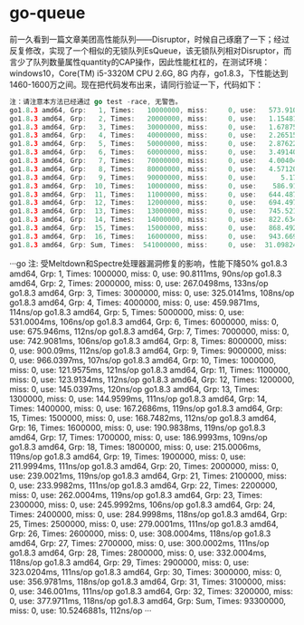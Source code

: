 # go-queue
前一久看到一篇文章美团高性能队列——Disruptor，时候自己琢磨了一下；经过反复修改，实现了一个相似的无锁队列EsQueue，该无锁队列相对Disruptor，而言少了队列数量属性quantity的CAP操作，因此性能杠杠的，在测试环境：windows10，Core(TM) i5-3320M CPU 2.6G, 8G 内存，go1.8.3，下性能达到1460-1600万之间。现在把代码发布出来，请同行验证一下，代码如下：

```go
注：请注意本方法已经通过 go test -race, 无警告。
go1.8.3 amd64, Grp:   1, Times:   10000000, miss:     0, use:   573.9109ms,     57ns/op
go1.8.3 amd64, Grp:   2, Times:   20000000, miss:     0, use:   1.1548186s,     57ns/op
go1.8.3 amd64, Grp:   3, Times:   30000000, miss:     0, use:   1.6787567s,     55ns/op
go1.8.3 amd64, Grp:   4, Times:   40000000, miss:     0, use:   2.2651588s,     56ns/op
go1.8.3 amd64, Grp:   5, Times:   50000000, miss:     0, use:   2.8762257s,     57ns/op
go1.8.3 amd64, Grp:   6, Times:   60000000, miss:     0, use:   3.4914045s,     58ns/op
go1.8.3 amd64, Grp:   7, Times:   70000000, miss:     0, use:   4.0040473s,     57ns/op
go1.8.3 amd64, Grp:   8, Times:   80000000, miss:     0, use:   4.5712089s,     57ns/op
go1.8.3 amd64, Grp:   9, Times:   90000000, miss:     0, use:      5.1765s,     57ns/op
go1.8.3 amd64, Grp:  10, Times:   10000000, miss:     0, use:    586.914ms,     58ns/op
go1.8.3 amd64, Grp:  11, Times:   11000000, miss:     0, use:   644.4879ms,     58ns/op
go1.8.3 amd64, Grp:  12, Times:   12000000, miss:     0, use:   694.4974ms,     57ns/op
go1.8.3 amd64, Grp:  13, Times:   13000000, miss:     0, use:   745.5212ms,     57ns/op
go1.8.3 amd64, Grp:  14, Times:   14000000, miss:     0, use:   822.6344ms,     58ns/op
go1.8.3 amd64, Grp:  15, Times:   15000000, miss:     0, use:   868.4927ms,     57ns/op
go1.8.3 amd64, Grp:  16, Times:   16000000, miss:     0, use:   943.6699ms,     58ns/op
go1.8.3 amd64, Grp: Sum, Times:  541000000, miss:     0, use:  31.0982489s,     57ns/op
```

···go
注: 受Meltdown和Spectre处理器漏洞修复的影响，性能下降50%
go1.8.3 amd64, Grp:   1, Times:    1000000, miss:     0, use:    90.8111ms,     90ns/op
go1.8.3 amd64, Grp:   2, Times:    2000000, miss:     0, use:   267.0498ms,    133ns/op
go1.8.3 amd64, Grp:   3, Times:    3000000, miss:     0, use:   325.0141ms,    108ns/op
go1.8.3 amd64, Grp:   4, Times:    4000000, miss:     0, use:   459.9871ms,    114ns/op
go1.8.3 amd64, Grp:   5, Times:    5000000, miss:     0, use:   531.0004ms,    106ns/op
go1.8.3 amd64, Grp:   6, Times:    6000000, miss:     0, use:    675.946ms,    112ns/op
go1.8.3 amd64, Grp:   7, Times:    7000000, miss:     0, use:   742.9081ms,    106ns/op
go1.8.3 amd64, Grp:   8, Times:    8000000, miss:     0, use:     900.09ms,    112ns/op
go1.8.3 amd64, Grp:   9, Times:    9000000, miss:     0, use:   966.0397ms,    107ns/op
go1.8.3 amd64, Grp:  10, Times:    1000000, miss:     0, use:   121.9575ms,    121ns/op
go1.8.3 amd64, Grp:  11, Times:    1100000, miss:     0, use:   123.9134ms,    112ns/op
go1.8.3 amd64, Grp:  12, Times:    1200000, miss:     0, use:   145.0397ms,    120ns/op
go1.8.3 amd64, Grp:  13, Times:    1300000, miss:     0, use:   144.9599ms,    111ns/op
go1.8.3 amd64, Grp:  14, Times:    1400000, miss:     0, use:   167.2686ms,    119ns/op
go1.8.3 amd64, Grp:  15, Times:    1500000, miss:     0, use:   168.7482ms,    112ns/op
go1.8.3 amd64, Grp:  16, Times:    1600000, miss:     0, use:   190.9838ms,    119ns/op
go1.8.3 amd64, Grp:  17, Times:    1700000, miss:     0, use:   186.9993ms,    109ns/op
go1.8.3 amd64, Grp:  18, Times:    1800000, miss:     0, use:   215.0006ms,    119ns/op
go1.8.3 amd64, Grp:  19, Times:    1900000, miss:     0, use:   211.9994ms,    111ns/op
go1.8.3 amd64, Grp:  20, Times:    2000000, miss:     0, use:   239.0021ms,    119ns/op
go1.8.3 amd64, Grp:  21, Times:    2100000, miss:     0, use:   233.9982ms,    111ns/op
go1.8.3 amd64, Grp:  22, Times:    2200000, miss:     0, use:   262.0004ms,    119ns/op
go1.8.3 amd64, Grp:  23, Times:    2300000, miss:     0, use:   245.9992ms,    106ns/op
go1.8.3 amd64, Grp:  24, Times:    2400000, miss:     0, use:   284.9998ms,    118ns/op
go1.8.3 amd64, Grp:  25, Times:    2500000, miss:     0, use:   279.0001ms,    111ns/op
go1.8.3 amd64, Grp:  26, Times:    2600000, miss:     0, use:   308.0004ms,    118ns/op
go1.8.3 amd64, Grp:  27, Times:    2700000, miss:     0, use:   300.0002ms,    111ns/op
go1.8.3 amd64, Grp:  28, Times:    2800000, miss:     0, use:   332.0004ms,    118ns/op
go1.8.3 amd64, Grp:  29, Times:    2900000, miss:     0, use:   323.0204ms,    111ns/op
go1.8.3 amd64, Grp:  30, Times:    3000000, miss:     0, use:   356.9781ms,    118ns/op
go1.8.3 amd64, Grp:  31, Times:    3100000, miss:     0, use:    346.001ms,    111ns/op
go1.8.3 amd64, Grp:  32, Times:    3200000, miss:     0, use:   377.9711ms,    118ns/op
go1.8.3 amd64, Grp: Sum, Times:   93300000, miss:     0, use:  10.5246881s,    112ns/op
···